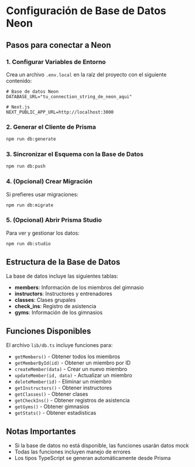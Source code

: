 # Configuración de Base de Datos Neon

## Pasos para conectar a Neon

### 1. Configurar Variables de Entorno

Crea un archivo `.env.local` en la raíz del proyecto con el siguiente contenido:

```env
# Base de datos Neon
DATABASE_URL="tu_connection_string_de_neon_aqui"

# Next.js
NEXT_PUBLIC_APP_URL=http://localhost:3000
```

### 2. Generar el Cliente de Prisma

```bash
npm run db:generate
```

### 3. Sincronizar el Esquema con la Base de Datos

```bash
npm run db:push
```

### 4. (Opcional) Crear Migración

Si prefieres usar migraciones:

```bash
npm run db:migrate
```

### 5. (Opcional) Abrir Prisma Studio

Para ver y gestionar los datos:

```bash
npm run db:studio
```

## Estructura de la Base de Datos

La base de datos incluye las siguientes tablas:

- **members**: Información de los miembros del gimnasio
- **instructors**: Instructores y entrenadores
- **classes**: Clases grupales
- **check_ins**: Registro de asistencia
- **gyms**: Información de los gimnasios

## Funciones Disponibles

El archivo `lib/db.ts` incluye funciones para:

- `getMembers()` - Obtener todos los miembros
- `getMemberById(id)` - Obtener un miembro por ID
- `createMember(data)` - Crear un nuevo miembro
- `updateMember(id, data)` - Actualizar un miembro
- `deleteMember(id)` - Eliminar un miembro
- `getInstructors()` - Obtener instructores
- `getClasses()` - Obtener clases
- `getCheckIns()` - Obtener registros de asistencia
- `getGyms()` - Obtener gimnasios
- `getStats()` - Obtener estadísticas

## Notas Importantes

- Si la base de datos no está disponible, las funciones usarán datos mock
- Todas las funciones incluyen manejo de errores
- Los tipos TypeScript se generan automáticamente desde Prisma
